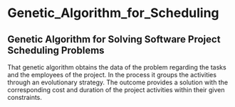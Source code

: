 # Genetic_Algorithm_for_Scheduling

Genetic Algorithm for Solving Software Project Scheduling Problems
-------------------------------------------------------------------------------------------

That genetic algorithm obtains the data of the problem regarding the tasks and the employees of the project. In the process it groups the activities through an evolutionary strategy. The outcome provides a solution with the corresponding cost and duration of the project activities within their given constraints.
